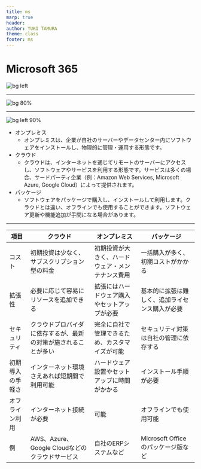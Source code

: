 ```yaml
---
title: ms
marp: true
header: 
author: YUKI TAMURA
theme: class
footer: ms
---
```

# Microsoft 365
![bg left ](https://res.cdn.office.net/officehub/images/content/images/unauth-refresh/unauth-m365-hero-copilot-centric-7d5c104d84.png)

---
![bg 80%](https://www.ylifesite.net/wp-content/uploads/aeff1fcf187f00d1e8565dc2ab1c5bea-4-1024x576.png)

---
![bg left 90%](https://d2clab.jp/wp-content/uploads/2020/05/img_crm_package1-1.jpg)

- オンプレミス
    - オンプレミスは、企業が自社のサーバーやデータセンター内にソフトウェアをインストールし、物理的に管理・運用する形態です。
- クラウド
    - クラウドは、インターネットを通じてリモートのサーバーにアクセスし、ソフトウェアやサービスを利用する形態です。サービスは多くの場合、サードパーティ企業（例：Amazon Web Services, Microsoft Azure, Google Cloud）によって提供されます。 
- パッケージ
    - ソフトウェアをパッケージで購入し、インストールして利用します。クラウドとは違い、オフラインでも使用することができます。ソフトウェア更新や機能追加が手間になる場合があります。

---

| 項目             | クラウド                                             | オンプレミス                                      | パッケージ                                     |
|------------------|------------------------------------------------------|--------------------------------------------------|-----------------------------------------------|
| コスト           | 初期投資は少なく、サブスクリプション型の料金         | 初期投資が大きく、ハードウェア・メンテナンス費用 | 一括購入が多く、初期コストがかかる             |
| 拡張性           | 必要に応じて容易にリソースを追加できる               | 拡張にはハードウェア購入やセットアップが必要     | 基本的に拡張は難しく、追加ライセンス購入が必要 |
| セキュリティ     | クラウドプロバイダに依存するが、最新の対策が施されることが多い | 完全に自社で管理できるため、カスタマイズが可能   | セキュリティ対策は自社の管理に依存する         |
| 初期導入の手軽さ | インターネット環境さえあれば短期間で利用可能         | ハードウェア設置やセットアップに時間がかかる     | インストール手順が必要                        |
| オフライン利用   | インターネット接続が必要                              | 可能                                             | オフラインでも使用可能                        |
| 例               | AWS、Azure、Google Cloudなどのクラウドサービス       | 自社のERPシステムなど                           | Microsoft Officeのパッケージ版など            |